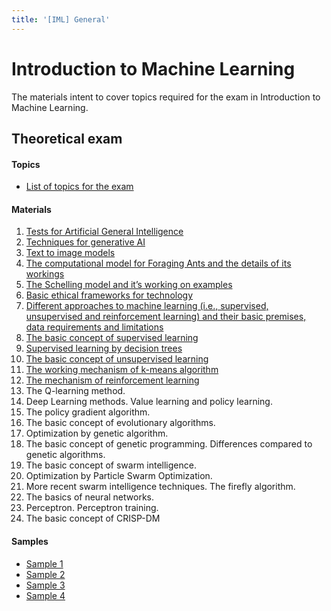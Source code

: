 ```yaml
---
title: '[IML] General'
---
```


# Introduction to Machine Learning

The materials intent to cover topics required for the exam in Introduction to Machine Learning.

## Theoretical exam

#### Topics

- [List of topics for the exam](/extra/intro-ml/topic_list.pdf)

#### Materials

1. [Tests for Artificial General Intelligence](/materials/intro-ml/01-06#_1-tests-for-artificial-general-intelligence)
2. [Techniques for generative AI](/materials/intro-ml/01-06#_2-techniques-for-generative-ai)
3. [Text to image models](/materials/intro-ml/01-06#_3-text-to-image-models)
4. [The computational model for Foraging Ants and the details of its workings](/materials/intro-ml/01-06#_4-the-computational-model-for-foraging-ants-and-the-details-of-its-workings)
5. [The Schelling model and it’s working on examples](/materials/intro-ml/01-06#_5-the-schelling-model-and-it-s-working-on-examples)
6. [Basic ethical frameworks for technology](/materials/intro-ml/01-06#_6-basic-ethical-frameworks-for-technology)
7. [Different approaches to machine learning (i.e., supervised, unsupervised and reinforcement learning) and their basic premises, data requirements and limitations](/materials/intro-ml/07-12#_7-different-approaches-to-machine-learning)
8. [The basic concept of supervised learning](/materials/intro-ml/07-12#_8-the-basic-concept-of-supervised-learning)
9. [Supervised learning by decision trees](/materials/intro-ml/07-12#_9-supervised-learning-by-decision-trees)
10. [The basic concept of unsupervised learning](/materials/intro-ml/07-12#_10-the-basic-concept-of-unsupervised-learning)
11. [The working mechanism of k-means algorithm](/materials/intro-ml/07-12#_11-the-working-mechanism-of-k-means-algorithm)
12. [The mechanism of reinforcement learning](/materials/intro-ml/07-12#_12-the-mechanism-of-reinforcement-learning)
13. The Q-learning method.
14. Deep Learning methods. Value learning and policy learning.
15. The policy gradient algorithm.
16. The basic concept of evolutionary algorithms.
17. Optimization by genetic algorithm.
18. The basic concept of genetic programming. Differences compared to genetic algorithms.
19. The basic concept of swarm intelligence.
20. Optimization by Particle Swarm Optimization.
21. More recent swarm intelligence techniques. The firefly algorithm.
22. The basics of neural networks.
23. Perceptron. Perceptron training.
24. The basic concept of CRISP-DM

#### Samples

- [Sample 1](/samples/intro-ml/01.pdf)
- [Sample 2](/samples/intro-ml/02.pdf)
- [Sample 3](/samples/intro-ml/03.pdf)
- [Sample 4](/samples/intro-ml/04.pdf)
